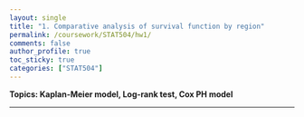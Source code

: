 ```yaml
---
layout: single
title: "1. Comparative analysis of survival function by region"
permalink: /coursework/STAT504/hw1/
comments: false
author_profile: true
toc_sticky: true
categories: ["STAT504"]
---
```


**Topics: Kaplan-Meier model, Log-rank test, Cox PH model**

--- 

<object data="../coursework/STAT504/_pdfs/hw1.pdf" width="1000" height="1000" type="application/pdf"></object>

